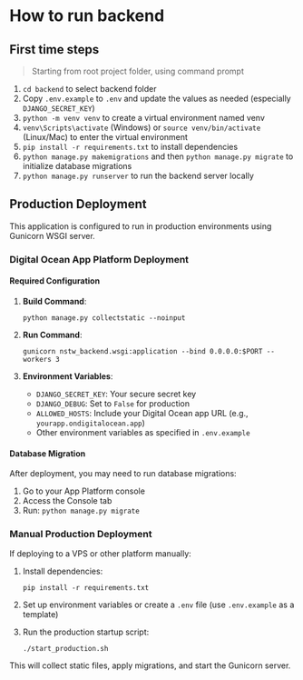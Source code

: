 # How to run backend

## First time steps

> Starting from root project folder, using command prompt

1. `cd backend` to select backend folder
2. Copy `.env.example` to `.env` and update the values as needed (especially `DJANGO_SECRET_KEY`)
3. `python -m venv venv` to create a virtual environment named venv
4. `venv\Scripts\activate` (Windows) or `source venv/bin/activate` (Linux/Mac) to enter the virtual environment
5. `pip install -r requirements.txt` to install dependencies
6. `python manage.py makemigrations` and then `python manage.py migrate` to initialize database migrations
7. `python manage.py runserver` to run the backend server locally

## Production Deployment

This application is configured to run in production environments using Gunicorn WSGI server.

### Digital Ocean App Platform Deployment

#### Required Configuration

1. **Build Command**:

   ```
   python manage.py collectstatic --noinput
   ```

2. **Run Command**:

   ```
   gunicorn nstw_backend.wsgi:application --bind 0.0.0.0:$PORT --workers 3
   ```

3. **Environment Variables**:
   - `DJANGO_SECRET_KEY`: Your secure secret key
   - `DJANGO_DEBUG`: Set to `False` for production
   - `ALLOWED_HOSTS`: Include your Digital Ocean app URL (e.g., `yourapp.ondigitalocean.app`)
   - Other environment variables as specified in `.env.example`

#### Database Migration

After deployment, you may need to run database migrations:

1. Go to your App Platform console
2. Access the Console tab
3. Run: `python manage.py migrate`

### Manual Production Deployment

If deploying to a VPS or other platform manually:

1. Install dependencies:

   ```
   pip install -r requirements.txt
   ```

2. Set up environment variables or create a `.env` file (use `.env.example` as a template)

3. Run the production startup script:
   ```
   ./start_production.sh
   ```

This will collect static files, apply migrations, and start the Gunicorn server.
